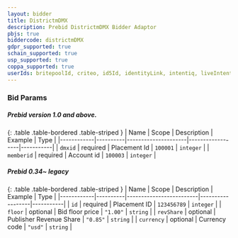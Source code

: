 ```yaml
---
layout: bidder
title: DistrictmDMX
description: Prebid DistrictmDMX Bidder Adaptor
pbjs: true
biddercode: districtmDMX
gdpr_supported: true
schain_supported: true
usp_supported: true
coppa_supported: true
userIds: britepoolId, criteo, id5Id, identityLink, intentiq, liveIntentId, netId, parrableId, pubCommonId, unifiedId
---
```




### Bid Params

##### Prebid version 1.0 and above.

{: .table .table-bordered .table-striped }
| Name       | Scope    | Description         | Example          |    Type   |
|------------|----------|---------------------|------------------|-----------|
| `dmxid`    | required | Placement Id        |  `100001`          | `integer` |
| `memberid` | required | Account id          |  `100003`          | `integer` |

##### Prebid 0.34~ legacy

{: .table .table-bordered .table-striped }
| Name       | Scope    | Description             | Example          | Type      |
|------------|----------|-------------------------|------------------|-----------|
| `id`       | required | Placement ID            | `123456789`        | `integer` |
| `floor`    | optional | Bid floor price         | `"1.00"`           | `string`  |
| `revShare` | optional | Publisher Revenue Share | `"0.85"`           | `string`  |
| `currency` | optional | Currency code           | `"usd"`            | `string`  |

